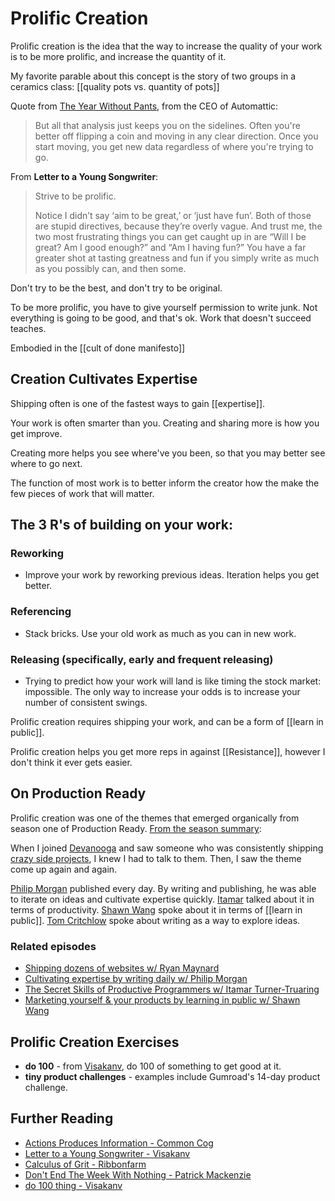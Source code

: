 # Prolific Creation 

Prolific creation is the idea that the way to increase the quality of your work is to be more prolific, and increase the quantity of it.


My favorite parable about this concept is the story of two groups in a ceramics class: [[quality pots vs. quantity of pots]]

Quote from [The Year Without Pants](https://www.amazon.com/Year-Without-Pants-WordPress-com-Future/dp/1118660633), from the CEO of Automattic: 

> But all that analysis just keeps you on the sidelines. Often you're better off flipping a coin and moving in any clear direction. Once you start moving, you get new data regardless of where you're trying to go. 

From __Letter to a Young Songwriter__: 

> Strive to be prolific. 
> 
> Notice I didn’t say ‘aim to be great,’ or ‘just have fun’. Both of those are stupid directives, because they’re overly vague. And trust me, the two most frustrating things you can get caught up in are “Will I be great? Am I good enough?” and “Am I having fun?” You have a far greater shot at tasting greatness and fun if you simply write as much as you possibly can, and then some.

Don't try to be the best, and don't try to be original. 

To be more prolific, you have to give yourself permission to write junk. Not everything is going to be good, and that's ok. Work that doesn't succeed teaches. 

Embodied in the [[cult of done manifesto]]

## Creation Cultivates Expertise

Shipping often is one of the fastest ways to gain [[expertise]].

Your work is often smarter than you. Creating and sharing more is how you get improve.

Creating more helps you see where've you been, so that you may better see where to go next.

The function of most work is to better inform the creator how the make the few pieces of work that will matter. 

## The 3 R's of building on your work: 

### Reworking
  * Improve your work by reworking previous ideas. Iteration helps you get better. 
  
### Referencing
  * Stack bricks. Use your old work as much as you can in new work. 

### Releasing (specifically, **early and frequent releasing**)
  * Trying to predict how your work will land is like timing the stock market: impossible. The only way to increase your odds is to increase your number of consistent swings. 

Prolific creation requires shipping your work, and can be a form of [[learn in public]].

Prolific creation helps you get more reps in against [[Resistance]], however I don't think it ever gets easier.

## On Production Ready
Prolific creation was one of the themes that emerged organically from season one of Production Ready. [From the season summary](https://www.glennstovall.com/6-lessons-5-emergent-themes-from-recording-19-episodes/):

When I joined [Devanooga](https://www.devanooga.com/) and saw someone who was consistently shipping [crazy side projects](https://thiccdavis.club/), I knew I had to talk to them. Then, I saw the theme come up again and again.

[Philip Morgan](https://philipmorganconsulting.com/) published every day. By writing and publishing, he was able to iterate on ideas and cultivate expertise quickly. [Itamar](http://itamarst.org/) talked about it in terms of productivity. [Shawn Wang](https://www.swyx.io/) spoke about it in terms of [[learn in public]]. [Tom Critchlow](https://tomcritchlow.com/) spoke about writing as a way to explore ideas.

### Related episodes

* [Shipping dozens of websites w/ Ryan Maynard](https://www.productionreadypod.com/episodes/shipping-dozens-of-websites-w-ryan-maynard)
* [Cultivating expertise by writing daily w/ Philip Morgan](https://www.productionreadypod.com/episodes/cultivating-expertise-by-writing-daily-w-philip-morgan)
* [The Secret Skills of Productive Programmers w/ Itamar Turner-Truaring](https://www.productionreadypod.com/episodes/the-secret-skills-of-productive-programmers-w-itamar-turner-truaring)
* [Marketing yourself & your products by learning in public w/ Shawn Wang](https://www.productionreadypod.com/episodes/marketing-yourself-your-products-by-learning-in-public-w-shawn-wang)

## Prolific Creation Exercises

* **do 100** - from [Visakanv](https://visakanv.com/), do 100 of something to get good at it. 
* **tiny product challenges** - examples include Gumroad's 14-day product challenge.

## Further Reading
* [Actions Produces Information - Common Cog](https://commoncog.com/blog/action-produces-information/)
* [Letter to a Young Songwriter - Visakanv](http://visakanv.com/1000/0152-letter-to-a-young-songwriter/)
* [Calculus of Grit - Ribbonfarm](https://www.ribbonfarm.com/2011/08/19/the-calculus-of-grit/)
* [Don't End The Week With Nothing - Patrick Mackenzie](https://training.kalzumeus.com/newsletters/archive/do-not-end-the-week-with-nothing)
* [do 100 thing - Visakanv](https://www.visakanv.com/blog/100-2/)

